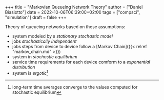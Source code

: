 +++
title = "Markovian Queueing Network Theory"
author = ["Daniel Biasiotto"]
date = 2022-10-06T06:39:00+02:00
tags = ["compsci", "simulation"]
draft = false
+++

Theory of queueing networks based on these assumptions:

-   system modeled by a _stationary stochastic model_
-   jobs _stochastically independent_
-   jobs steps from device to device follow a [Markov Chain]({{< relref "markov_chain.md" >}})
-   system in _stochastic equilibrium_
-   service time requirements for each device comform to a _exponential distribution_
-   system is _ergotic_[^fn:1]

[^fn:1]: long-term time averages converge to the values computed for stochastic equilibrium
